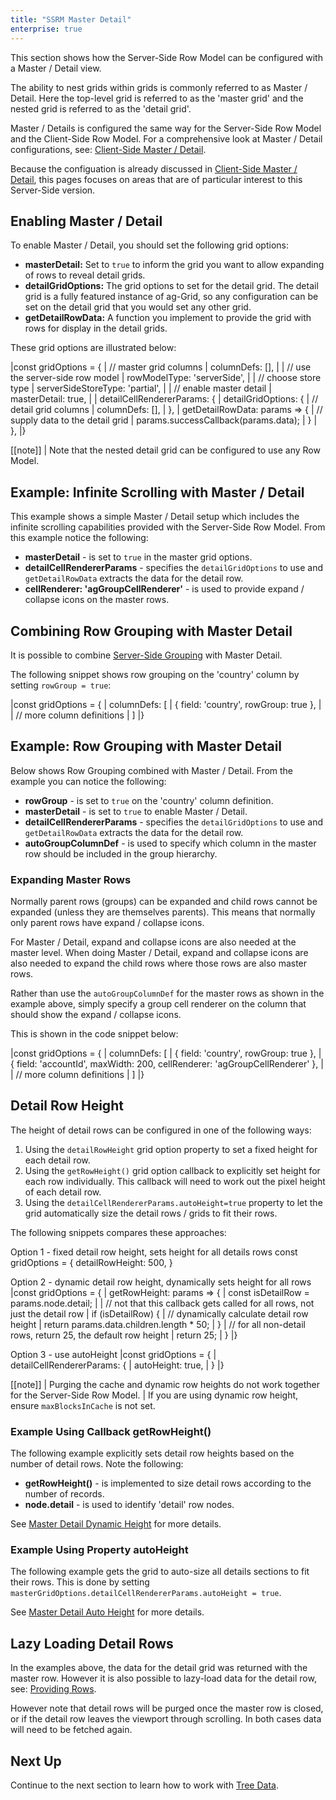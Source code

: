 ```yaml
---
title: "SSRM Master Detail"
enterprise: true
---
```


This section shows how the Server-Side Row Model can be configured with a Master / Detail view.

The ability to nest grids within grids is commonly referred to as Master / Detail.
Here the top-level grid is referred to as the 'master grid' and the nested grid is referred to as the 'detail grid'.

Master / Details is configured the same way for the Server-Side Row Model and the Client-Side Row Model.
For a comprehensive look at Master / Detail configurations, see: [Client-Side Master / Detail](../master-detail/).

Because the configuation is already discussed in [Client-Side Master / Detail](../master-detail/),
this pages focuses on areas that are of particular interest to this Server-Side version.

## Enabling Master / Detail

To enable Master / Detail, you should set the following grid options:

- **masterDetail:** Set to `true` to inform the grid you want to allow expanding of rows to reveal detail grids.
- **detailGridOptions:** The grid options to set for the detail grid. The detail grid is a fully featured instance of ag-Grid, so any configuration can be set on the detail grid that you would set any other grid.
- **getDetailRowData:** A function you implement to provide the grid with rows for display in the detail grids.

These grid options are illustrated below:


<snippet spaceBetweenProperties="true">
|const gridOptions = {
|    // master grid columns
|    columnDefs: [],
|
|    // use the server-side row model
|    rowModelType: 'serverSide',
|
|    // choose store type
|    serverSideStoreType: 'partial',
|
|    // enable master detail
|    masterDetail: true,
|
|    detailCellRendererParams: {
|        detailGridOptions: {
|            // detail grid columns
|            columnDefs: [],
|        },
|        getDetailRowData: params => {
|            // supply data to the detail grid
|            params.successCallback(params.data);
|        }
|    },
|}
</snippet>

[[note]]
| Note that the nested detail grid can be configured to use any Row Model.

## Example: Infinite Scrolling with Master / Detail

This example shows a simple Master / Detail setup which includes the infinite scrolling capabilities provided with the Server-Side Row Model. From this example notice the following:

- **masterDetail** - is set to `true` in the master grid options.
- **detailCellRendererParams** - specifies the `detailGridOptions` to use and `getDetailRowData` extracts the data for the detail row.
- **cellRenderer: 'agGroupCellRenderer'** - is used to provide expand / collapse icons on the master rows.

<grid-example title='Infinite Scrolling with Master / Detail' name='infinite-scrolling' type='generated' options='{ "enterprise": true, "exampleHeight": 590, "extras": ["lodash"], "modules": ["serverside", "clientside", "masterdetail", "menu", "columnpanel"] }'></grid-example>

## Combining Row Grouping with Master Detail

It is possible to combine [Server-Side Grouping](../server-side-model-grouping/) with Master Detail.

The following snippet shows row grouping on the 'country' column by setting `rowGroup = true`:

<snippet suppressFrameworkContext="true">
|const gridOptions = {
|    columnDefs: [
|        { field: 'country', rowGroup: true },
|
|        // more column definitions
|    ]
|}
</snippet>

## Example: Row Grouping with Master Detail

Below shows Row Grouping combined with Master / Detail. From the example you can notice the following:

- **rowGroup** - is set to `true` on the 'country' column definition.
- **masterDetail** - is set to `true` to enable Master / Detail.
- **detailCellRendererParams** - specifies the `detailGridOptions` to use and `getDetailRowData` extracts the data for the detail row.
- **autoGroupColumnDef** - is used to specify which column in the master row should be included in the group hierarchy.

<grid-example title='Row Grouping with Master Detail' name='row-grouping' type='generated' options='{ "enterprise": true, "exampleHeight": 590, "extras": ["alasql"], "modules": ["serverside", "clientside", "masterdetail", "rowgrouping", "menu", "columnpanel"] }'></grid-example>

### Expanding Master Rows

Normally parent rows (groups) can be expanded and child rows cannot be expanded (unless they are themselves parents). This means that normally only parent rows have expand / collapse icons.

For Master / Detail, expand and collapse icons are also needed at the master level. When doing Master / Detail, expand and collapse icons are also needed to expand the child rows where those rows are also master rows.

Rather than use the `autoGroupColumnDef` for the master rows as shown in the example above, simply specify a group cell renderer on the column that should show the expand / collapse icons.

This is shown in the code snippet below:

<snippet suppressFrameworkContext="true">
|const gridOptions = {
|    columnDefs: [
|        { field: 'country', rowGroup: true },
|        { field: 'accountId', maxWidth: 200, cellRenderer: 'agGroupCellRenderer' },
|
|        // more column definitions
|    ]
|}
</snippet>

## Detail Row Height

The height of detail rows can be configured in one of the following ways:

1. Using the `detailRowHeight` grid option property to set a fixed height for each detail row.
1. Using the `getRowHeight()` grid option callback to explicitly set height for each row individually. This callback will need to work out the pixel height of each detail row.
1. Using the `detailCellRendererParams.autoHeight=true` property to let the grid automatically size the detail rows / grids to fit their rows.

The following snippets compares these approaches:

Option 1 - fixed detail row height, sets height for all details rows
<snippet>
const gridOptions = {
    detailRowHeight: 500,
}
</snippet>

Option 2 - dynamic detail row height, dynamically sets height for all rows
<snippet>
|const gridOptions = {
|    getRowHeight: params => {
|        const isDetailRow = params.node.detail;
|
|        // not that this callback gets called for all rows, not just the detail row
|        if (isDetailRow) {
|            // dynamically calculate detail row height
|            return params.data.children.length * 50;
|        }
|        // for all non-detail rows, return 25, the default row height
|        return 25;
|    }
|}
</snippet>

Option 3 - use autoHeight
<snippet>
|const gridOptions = {
|    detailCellRendererParams: {
|        autoHeight: true,
|    }
|}
</snippet>

[[note]]
| Purging the cache and dynamic row heights do not work together for the Server-Side Row Model.
| If you are using dynamic row height, ensure `maxBlocksInCache` is not set.

### Example Using Callback getRowHeight()

The following example explicitly sets detail row heights based on the number of detail rows. Note the following:

- **getRowHeight()** - is implemented to size detail rows according to the number of records.
- **node.detail** - is used to identify 'detail' row nodes.


<grid-example title='Dynamic Detail Row Height' name='dynamic-detail-row-height' type='generated' options='{ "enterprise": true, "exampleHeight": 590, "extras": ["alasql"], "modules": ["serverside", "clientside", "masterdetail", "menu", "columnpanel"] }'></grid-example>

See [Master Detail Dynamic Height](../master-detail-height/#dynamic-height) for more details.

### Example Using Property autoHeight

The following example gets the grid to auto-size all details sections to fit their rows. This is done by setting `masterGridOptions.detailCellRendererParams.autoHeight = true`.


<grid-example title='Auto Detail Row Height' name='auto-detail-row-height' type='generated' options='{ "enterprise": true, "exampleHeight": 590, "extras": ["alasql"], "modules": ["serverside", "clientside", "masterdetail", "menu", "columnpanel"] }'></grid-example>

See [Master Detail Auto Height](../master-detail-height/#auto-height) for more details.


## Lazy Loading Detail Rows

In the examples above, the data for the detail grid was returned with the master row. However it is also possible to lazy-load data for the detail row, see: [Providing Rows](../master-detail-grids/#providing-rows).

However note that detail rows will be purged once the master row is closed, or if the detail row leaves the viewport through scrolling. In both cases data will need to be fetched again.

## Next Up

Continue to the next section to learn how to work with [Tree Data](../server-side-model-tree-data/).

